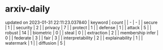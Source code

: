 # arxiv-daily
updated on 2023-01-31 22:11:23.037840
| keyword | count |
| - | - |
| secure | 1 |
| security | 2 |
| privacy | 7 |
| protect | 1 |
| defense | 1 |
| attack | 5 |
| robust | 14 |
| biometric | 0 |
| steal | 0 |
| extraction | 2 |
| membership infer | 0 |
| federate | 3 |
| fair | 3 |
| interpretability | 2 |
| explainability | 1 |
| watermark | 1 |
| diffusion | 5 |
